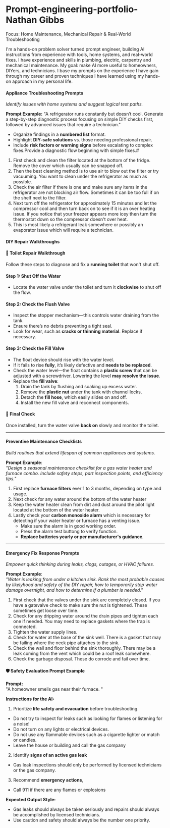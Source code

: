 # Prompt-engineering-portfolio-Nathan Gibbs #
Focus: Home Maintenance, Mechanical Repair & Real-World Troubleshooting  

I'm a hands-on problem solver turned prompt engineer, building AI instructions from experience with tools, home systems, and real-world fixes. I have experience and skills in plumbing, electric, carpentry and mechanical maintenance. My goal: make AI more useful to homeowners, DIYers, and technicians. I base my prompts on the experience I have gain through my career and proven techniques I have learned using my hands-on approach in my personal life.

####  **Appliance Troubleshooting Prompts**  
*Identify issues with home systems and suggest logical test paths.*

**Prompt Example:**
"A refrigerator runs constantly but doesn’t cool. Generate a step-by-step diagnostic process focusing on simple DIY checks first, followed by advanced issues that require a technician."
- Organize findings in a **numbered list** format.
- Highlight **DIY-safe solutions** vs. those needing professional repair.
- Include **risk factors or warning signs** before escalating to complex fixes.Provide a diagnostic flow beginning with simple fixes.#

1. First check and clean the filter located at the bottom of the fridge. Remove the cover which usually can be snapped off.
2. Then the best cleaning method is to use air to blow out the filter or try vacuuming. You want to clean under the refrigerator as much as possible.   
3. Check the air filter if there is one and make sure any items in the refrigerator are not blocking air flow. Sometimes it can be too full if on the shelf next to the filter.
4. Next turn off the refrigerator for approximately 15 minutes and let the compressor cool and then turn back on to see if it is an over heating issue.  If you notice that your freezer appears more icey then turn the thermostat down so the compressor doesn't over heat.
5. This is most likely a refrigerant leak somewhere or possibly an evaporator issue which will require a technician.  
 
#### **DIY Repair Walkthroughs**  
#### 🚽 Toilet Repair Walkthrough  

Follow these steps to diagnose and fix a **running toilet** that won't shut off.

#### Step 1: Shut Off the Water  
- Locate the water valve under the toilet and turn it **clockwise** to shut off the flow.

#### Step 2: Check the Flush Valve  
- Inspect the stopper mechanism—this controls water draining from the tank.  
- Ensure there’s no debris preventing a tight seal.  
- Look for wear, such as **cracks or thinning material**. Replace if necessary.

#### Step 3: Check the Fill Valve  
- The float device should rise with the water level.  
- If it fails to rise **fully**, it’s likely defective and **needs to be replaced**.  
- Check the water level—the float contains a **plastic screw** that can be adjusted with a screwdriver. Lowering the level **may resolve the issue**.  
- Replace the **fill valve**:
  1. Drain the tank by flushing and soaking up excess water.
  2. Remove the **plastic nut** under the tank with channel locks.
  3. Detach the **fill hose**, which easily slides on and off.
  4. Install the new fill valve and reconnect components.

#### 🔧 **Final Check**  
Once installed, turn the water valve **back on** slowly and monitor the toilet.  

---

#### **Preventive Maintenance Checklists**  
*Build routines that extend lifespan of common appliances and systems.*

**Prompt Example**:  
*"Design a seasonal maintenance checklist for a gas water heater and furnace combo. Include safety steps, part inspection points, and efficiency tips."*

1. First replace **furnace filters** ever 1 to 3 months, depending on type and usage.
2. Next check for any water around the bottom of the water heater
3. Keep the water heater clean from dirt and dust around the pilot light located at the bottom of the water heater.
4. Lastly check your **carbon monoxide alarm** which is necessary for detecting if your water heater or furnace has a venting issue.
   - Make sure the alarm is in good working order.
   - Press the alarm test buttong to verify function.
   - **Replace batteries yearly or per manufacturer's guidance**.

---

#### **Emergency Fix Response Prompts**  
*Empower quick thinking during leaks, clogs, outages, or HVAC failures.*

**Prompt Example**:  
*"Water is leaking from under a kitchen sink.  Rank the most probable causes by likelyhood and safety of the DIY repair, how to temporarily stop water damage overnight, and how to determine if a plumber is needed."*

1. First check that the valves under the sink are completely closed. If you have a gatevalve check to make sure the nut is tightened. These sometimes get loose over time.
2. Check for any dripping water around the drain pipes and tighten each one if needed.  You may need to replace gaskets where the trap is connected.
3. Tighten the water supply lines.
4. Check for water at the base of the sink well. There is a gasket that may be failing where the neck pipe attaches to the sink. 
5. Check the wall and floor behind the sink thoroughly. There may be a leak coming from the vent which could be a roof leak somewhere.
6. Check the garbage disposal.  These do corrode and fail over time.

#### 🛡️ Safety Evaluation Prompt Example

**Prompt:**  
"A homeowner smells gas near their furnace. "

**Instructions for the AI:**  
1. Prioritize **life safety and evacuation** before troubleshooting.
 - Do not try to inspect for leaks such as looking for flames or listening for a noise!
 - Do not turn on any lights or electrical devices.
 - Do not use any flammable devices such as a cigarette lighter or match or candles.
 - Leave the house or building and call the gas company
2. Identify **signs of an active gas leak**
 - Gas leak inspections should only be performed by licensed technicians or the gas company.
3. Recommend **emergency actions**,
 - Call 911 if there are any flames or explosions

**Expected Output Style:**
- Gas leaks should always be taken seriously and repairs should always be accomplished by licensed technicians.  
- Use caution and safety should always be the number one priority.



